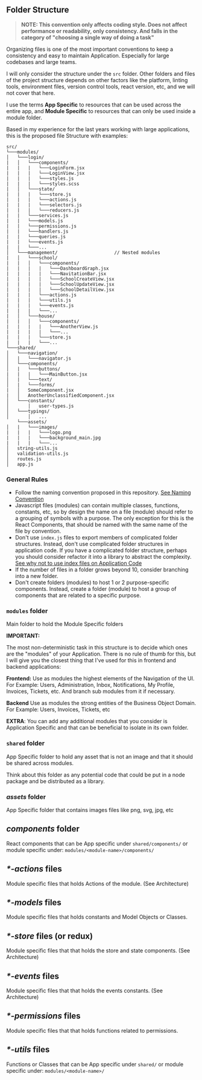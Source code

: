 ## **Folder Structure**

> **NOTE: This convention only affects coding style. Does not affect performance or readability, only consistency. And falls in the category of "choosing a single way of doing a task"**

Organizing files is one of the most important conventions to keep a consistency and easy to maintain Application. Especially for large codebases and large teams.

I will only consider the structure under the `src` folder. Other folders and files of the project structure depends on other factors like the platform, linting tools, environment files, version control tools, react version, etc, and we will not cover that here.

I use the terms **App Specific** to resources that can be used across the entire app, and **Module Specific** to resources that can only be used inside a module folder.

Based in my experience for the last years working with large applications, this is the proposed file Structure with examples:

```
src/ 
└───modules/
│   └───login/
|	│   └───components/
|	|	|	└───LoginForm.jsx
|	|	|	└───LoginView.jsx
|	|	|	└───styles.js
|	|	|	└───styles.scss
|	│   └───state/
|	|	|	└───store.js
|	|	|	└───actions.js
|	|	|	└───selectors.js
|	|	|	└───reducers.js
|	|	└───services.js
|	|	└───models.js
|	|	└───permissions.js
|	|	└───handlers.js
|	|	└───queries.js
|	|	└───events.js
|	|	└───...
│   └───management/						// Nested modules
|	│   └───school/
| 	|	│   └───components/
|	|	|	|	└───DashboardGraph.jsx
|	|	|	|	└───NavitationBar.jsx
|	|	|	|	└───SchoolCreateView.jsx
|	|	|	|	└───SchoolUpdateView.jsx
|	|	|	|	└───SchoolDetailView.jsx
|	|	|	└───actions.js
|	|	|	└───utils.js
|	|	|	└───events.js
|	|	|	└───...
|	│   └───house/
| 	|	│   └───components/
|	|	|	|	└───AnotherView.js
|	|	|	|	└───...
|	|	|	└───store.js
|	|	|	└───...
└───shared/
│   └───navigation/
│   |   └───navigator.js
│   └───components/
│	|   └───buttons/
|	|	|	└───MainButton.jsx
│	|   └───text/
│	|   └───forms/
|   │   SomeComponent.jsx
|   │   AnotherUnclassifiedComponent.jsx
│   └───constants/
│       │   user-types.js
│   └───typings/
│       │   ...
    └───assets/
│   |   └───images/
|	|   |	└───logo.png
|	|   |	└───background_main.jpg
|	|   |	└───...
│   string-utils.js
│   validation-utils.js
│   routes.js
│   app.js
 ```

### General Rules

- Follow the naming convention proposed in this repository. [See Naming Convention](https://github.com/dev-plusplus/coding-docs/blob/main/javascript-typescript-source-code/naming-convention.md)
- Javascript files (modules) can contain multiple classes, functions, constants, etc, so by design the name on a file (module) should refer to a grouping of symbols with a purpose. The only exception for this is the React Components, that should be named with the same name of the file by convention.
- Don't use `index.js` files to export members of complicated folder structures. Instead, don't use complicated folder structures in application code. If you have a complicated folder structure, perhaps you should consider refactor it into a library to abstract the complexity. [See why not to use index files on Application Code](https://github.com/dev-plusplus/coding-docs/blob/main/javascript-typescript-source-code/avoid-import-export-from-index-on-application-modules.md)
- If the number of files in a folder grows beyond 10, consider branching into a new folder.
- Don't create folders (modules) to host 1 or 2 purpose-specific components. Instead, create a folder (module) to host a group of components that are related to a specific purpose. 

###  `modules` folder
Main folder to hold the Module Specific folders 

**IMPORTANT:**

The most non-deterministic task in this structure is to decide which ones are the "modules" of your Application. There is no rule of thumb for this, but I will give you the closest thing that I've used for this in frontend and backend applications:

**Frontend:** Use as modules the highest elements of the Navigation of the UI. For Example: Users, Administration, Inbox, Notifications, My Profile, Invoices, Tickets, etc. And branch sub modules from it if necessary. 

**Backend** Use as modules the strong entities of the Business Object Domain. For Example: Users, Invoices, Tickets, etc

**EXTRA**: You can add any additional modules that you consider is Application Specific and that can be beneficial to isolate in its own folder. 

### `shared` folder
App Specific folder to hold any asset that is not an image and that it should be shared across modules.

Think about this folder as any potential code that could be put in a node package and be distributed as a library.

### *assets* folder
App Specific folder that contains images files like png, svg, jpg, etc

## *components* folder
React components that can be App specific under `shared/components/` or module specific under: `modules/<module-name>/components/`

## *\*-actions* files
Module specific files that holds Actions of the module. (See Architecture)

## *\*-models* files
Module specific files that holds constants and Model Objects or Classes.

## *\*-store* files (or redux)
Module specific files that that holds the store and state components. (See Architecture)

## *\*-events* files
Module specific files that that holds the events constants. (See Architecture)

## *\*-permissions* files
Module specific files that that holds functions related to permissions.

## *\*-utils* files
Functions or Classes that can be App specific under `shared/` or module specific under: `modules/<module-name>/`
